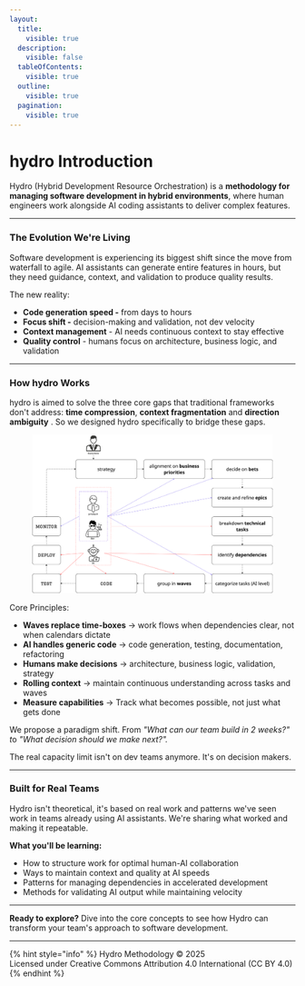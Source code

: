 ```yaml
---
layout:
  title:
    visible: true
  description:
    visible: false
  tableOfContents:
    visible: true
  outline:
    visible: true
  pagination:
    visible: true
---
```


# hydro Introduction

Hydro (Hybrid Development Resource Orchestration) is a **methodology for managing software development in hybrid environments**, where human engineers work alongside AI coding assistants to deliver complex features.

***

### The Evolution We're Living

Software development is experiencing its biggest shift since the move from waterfall to agile. AI assistants can generate entire features in hours, but they need guidance, context, and validation to produce quality results.

The new reality:

* **Code generation speed -** from days to hours
* **Focus shift -** decision-making and validation, not dev velocity
* **Context management** - AI needs continuous context to stay effective
* **Quality control** - humans focus on architecture, business logic, and validation

***

### How hydro Works

hydro is aimed to solve the three core gaps that traditional frameworks don't address: **time compression**, **context fragmentation** and **direction ambiguity** . So we designed hydro specifically to bridge these gaps.

<figure><img src=".gitbook/assets/image.png" alt=""><figcaption></figcaption></figure>

Core Principles:

* **Waves replace time-boxes** → work flows when dependencies clear, not when calendars dictate
* **AI handles generic code** → code generation, testing, documentation, refactoring
* **Humans make decisions** → architecture, business logic, validation, strategy
* **Rolling context** → maintain continuous understanding across tasks and waves
* **Measure capabilities** → Track what becomes possible, not just what gets done



We propose a paradigm shift. From _"What can our team build in 2 weeks?" &#x74;_&#x6F; _"What decision should we make next?"._&#x20;

The real capacity limit isn't on dev teams anymore. It's on decision makers.

***

### Built for Real Teams

Hydro isn't theoretical, it's based on real work and patterns we've seen work in teams already using AI assistants. We're sharing what worked and making it repeatable.

**What you'll be learning:**

* How to structure work for optimal human-AI collaboration
* Ways to maintain context and quality at AI speeds
* Patterns for managing dependencies in accelerated development
* Methods for validating AI output while maintaining velocity

***

**Ready to explore?** Dive into the core concepts to see how Hydro can transform your team's approach to software development.

***

{% hint style="info" %}
Hydro Methodology © 2025\
Licensed under Creative Commons Attribution 4.0 International (CC BY 4.0)
{% endhint %}

